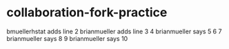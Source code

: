 # collaboration-fork-practice
bmuellerhstat adds line 2
brianmueller adds line 3
4
brianmueller says 5
6
7
brianmueller says 8
9
brianmueller says 10